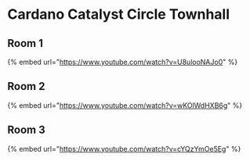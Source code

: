 # Cardano Catalyst Circle Townhall

## &#x20;Room 1

{% embed url="https://www.youtube.com/watch?v=U8ulooNAJo0" %}

## Room 2

{% embed url="https://www.youtube.com/watch?v=wKOlWdHXB6g" %}

## Room 3

{% embed url="https://www.youtube.com/watch?v=cYQzYmOe5Eg" %}
